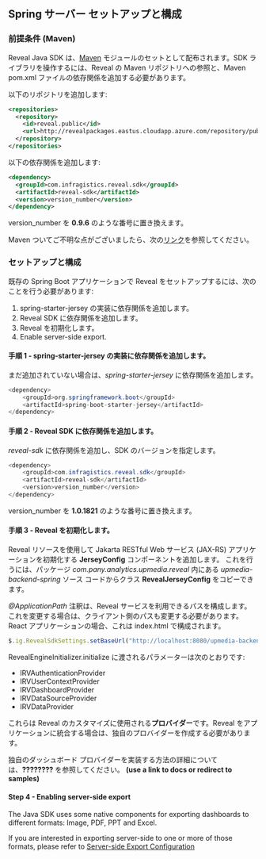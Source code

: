 ## Spring サーバー セットアップと構成

<a name='maven-dependency'></a>

### 前提条件 (Maven)

Reveal Java SDK は、[Maven](https://maven.apache.org/what-is-maven.html) モジュールのセットとして配布されます。SDK ライブラリを操作するには、Reveal の Maven リポジトリへの参照と、Maven pom.xml ファイルの依存関係を追加する必要があります。

以下のリポジトリを追加します:

```xml
<repositories>
  <repository>
    <id>reveal.public</id>
    <url>http://revealpackages.eastus.cloudapp.azure.com/repository/public</url>
  </repository>	
</repositories>
```

以下の依存関係を追加します:

```xml
<dependency>
  <groupId>com.infragistics.reveal.sdk</groupId>
  <artifactId>reveal-sdk</artifactId>
  <version>version_number</version>
</dependency>
```

version_number を **0.9.6** のような番号に置き換えます。

Maven ついてご不明な点がございましたら、次の[リンク](https://maven.apache.org/guides/getting-started/maven-in-five-minutes.html)を参照してください。

### セットアップと構成

既存の Spring Boot アプリケーションで Reveal をセットアップするには、次のことを行う必要があります:

1.  spring-starter-jersey の実装に依存関係を追加します。
2.  Reveal SDK に依存関係を追加します。
3.  Reveal を初期化します。
4.  Enable server-side export.

#### 手順 1 - spring-starter-jersey の実装に依存関係を追加します。

まだ追加されていない場合は、*spring-starter-jersey* に依存関係を追加します。

``` java
<dependency>
    <groupId>org.springframework.boot</groupId>
    <artifactId>spring-boot-starter-jersey</artifactId>
</dependency>
```

#### 手順 2 - Reveal SDK に依存関係を追加します。

*reveal-sdk* に依存関係を追加し、SDK のバージョンを指定します。

``` java
<dependency>
    <groupId>com.infragistics.reveal.sdk</groupId>
    <artifactId>reveal-sdk</artifactId>
    <version>version_number</version>
</dependency>
```

version_number を **1.0.1821** のような番号に置き換えます。

#### 手順 3 - Reveal を初期化します。

Reveal リソースを使用して Jakarta RESTful Web サービス (JAX-RS) アプリケーションを初期化する **JerseyConfig** コンポーネントを追加します。
これを行うには、パッケージ *com.pany.analytics.upmedia.reveal* 内にある *upmedia-backend-spring* ソース コードからクラス **RevealJerseyConfig** をコピーできます。

*@ApplicationPath* 注釈は、Reveal サービスを利用できるパスを構成します。これを変更する場合は、クライアント側のパスも変更する必要があります。React アプリケーションの場合、これは index.html で構成されます。

``` js
$.ig.RevealSdkSettings.setBaseUrl("http://localhost:8080/upmedia-backend/reveal-api/");
```

RevealEngineInitializer.initialize に渡されるパラメーターは次のとおりです:
- IRVAuthenticationProvider
- IRVUserContextProvider
- IRVDashboardProvider
- IRVDataSourceProvider
- IRVDataProvider

これらは Reveal のカスタマイズに使用される**プロバイダー**です。Reveal をアプリケーションに統合する場合は、独自のプロバイダーを作成する必要があります。

独自のダッシュボード プロバイダーを実装する方法の詳細については、**????????** を参照してください。
**(use a link to docs or redirect to samples)**

#### Step 4 - Enabling server-side export

The Java SDK uses some native components for exporting dashboards to different formats: Image, PDF, PPT and Excel.

If you are interested in exporting server-side to one or more of those formats, please refer to [Server-side Export Configuration](export-server-side.md)